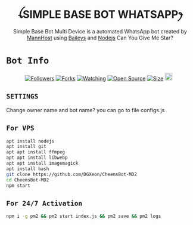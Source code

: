 <h1 align="center">ꪶSIMPLE BASE BOT WHATSAPPꫂ<br></h1>
<p align="center">

<p align="center">
Simple Base Bot Multi Device is a automated WhatsApp bot created by <a href="https://github.com/MannOffc" target="_blank">MannHost</a> using <a href="https://github.com/adiwajshing/Baileys" target="_blank">Baileys</a> and <a href="https://github.com/nodejs" target="_blank">Nodejs</a> Can You Give Me Star?</p>

# ```Bot Info```
<p align="center">
<a href="https://github.com/MannOffc/followers"><img title="Followers" src="https://img.shields.io/github/followers/MannOffc?color=red&style=flat-square"></a>
<a href="https://github.com/MannOffc/BaseBotWhatsApp/network/members"><img title="Forks" src="https://img.shields.io/github/forks/MannOffc/BaseBotWhatsApp?color=red&style=flat-square"></a>
<a href="https://github.com/MannOffc/BaseBotWhatsApp/watchers"><img title="Watching" src="https://img.shields.io/github/watchers/MannOffc/BaseBotWhatsApp?label=Watchers&color=blue&style=flat-square"></a>
<a href="https://github.com/MannOffc/BaseBotWhatsApp"><img title="Open Source" src="https://img.shields.io/badge/Author-MannHost%20Bot%20Inc.-red?v=103"></a>
<a href="https://github.com/MannOffc/BaseBotWhatsApp/"><img title="Size" src="https://img.shields.io/github/repo-size/MannOffc/BaseBotWhatsApp?style=flat-square&color=green"></a>
<a href="https://github.com/MannOffc/BaseBotWhatsApp/graphs/commit-activity"><img height="20" src="https://img.shields.io/badge/Maintained%3F-yes-green.svg"></a>&nbsp;&nbsp;
</p>

## `SETTINGS`
Change owner name and bot name? you can go to file configs.js

## `For VPS`
```bash
apt install nodejs 
apt install git 
apt apt install ffmpeg 
apt apt install libwebp 
apt apt install imagemagick
apt install bash
git clone https://github.com/DGXeon/CheemsBot-MD2
cd CheemsBot-MD2
npm start
```
## `For 24/7 Activation`
```bash
npm i -g pm2 && pm2 start index.js && pm2 save && pm2 logs
```
